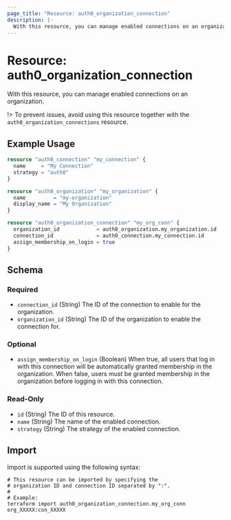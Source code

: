 ```yaml
---
page_title: "Resource: auth0_organization_connection"
description: |-
  With this resource, you can manage enabled connections on an organization.
---
```


# Resource: auth0_organization_connection

With this resource, you can manage enabled connections on an organization.

!> To prevent issues, avoid using this resource together with the `auth0_organization_connections` resource.

## Example Usage

```terraform
resource "auth0_connection" "my_connection" {
  name     = "My Connection"
  strategy = "auth0"
}

resource "auth0_organization" "my_organization" {
  name         = "my-organization"
  display_name = "My Organization"
}

resource "auth0_organization_connection" "my_org_conn" {
  organization_id            = auth0_organization.my_organization.id
  connection_id              = auth0_connection.my_connection.id
  assign_membership_on_login = true
}
```

<!-- schema generated by tfplugindocs -->
## Schema

### Required

- `connection_id` (String) The ID of the connection to enable for the organization.
- `organization_id` (String) The ID of the organization to enable the connection for.

### Optional

- `assign_membership_on_login` (Boolean) When true, all users that log in with this connection will be automatically granted membership in the organization. When false, users must be granted membership in the organization before logging in with this connection.

### Read-Only

- `id` (String) The ID of this resource.
- `name` (String) The name of the enabled connection.
- `strategy` (String) The strategy of the enabled connection.

## Import

Import is supported using the following syntax:

```shell
# This resource can be imported by specifying the
# organization ID and connection ID separated by ":".
#
# Example:
terraform import auth0_organization_connection.my_org_conn org_XXXXX:con_XXXXX
```
